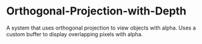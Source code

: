 # Orthogonal-Projection-with-Depth
A system that uses orthogonal projection to view objects with alpha. Uses a custom buffer to display overlapping pixels with alpha.
